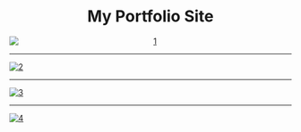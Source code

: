 <h1 style="text-align:center">My Portfolio Site</h1>
<div class="center">
<a href="https://ibb.co/s2D1C3Q"><img src="https://i.ibb.co/7XTpQyV/1.png" style="text-align:center; margin-left:auto;margin-right:auto; display:block" alt="1" border="0"></a>
  <hr>
<a href="https://ibb.co/MC3WZQV"><img src="https://i.ibb.co/QK1zptN/2.png" style="text-align:center" alt="2" border="0"></a>
    <hr>
<a href="https://ibb.co/f0SFsf5"><img src="https://i.ibb.co/ThT2s6S/3.png" style="text-align:center" alt="3" border="0"></a>
    <hr>
<a href="https://ibb.co/py30hHX"><img src="https://i.ibb.co/WtcxVrK/4.png"  style="text-align:center" alt="4" border="0"></a>

</div>
